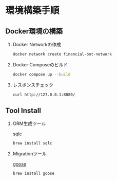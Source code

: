 # 環境構築手順

## Docker環境の構築

1. Docker Networkの作成

    ```zsh
    docker network create financial-bot-network
    ```

2. Docker Composeのビルド

    ```zsh
    docker compose up --build
    ```

3. レスポンスチェック

    ```zsh
    curl http://127.0.0.1:8080/
    ```

## Tool Install

1. ORM生成ツール

    [sqlc](https://docs.sqlc.dev/en/stable/tutorials/getting-started-postgresql.html)

    ```zsh
    brew install sqlc
    ```

2. Migrationツール

    [goose](https://github.com/pressly/goose)

    ```zsh
    brew install goose
    ```
